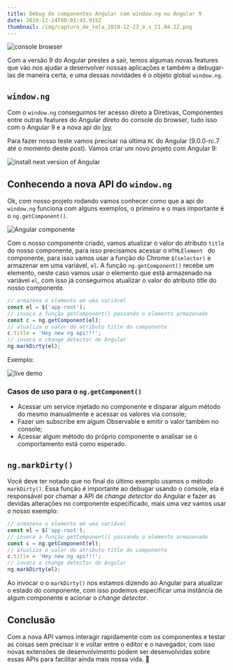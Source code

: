 ```yaml
---
title: Debug de componentes Angular com window.ng no Angular 9
date: 2019-12-24T00:01:43.915Z
thumbnail: /img/captura_de_tela_2019-12-23_a_s_21.04.22.png
---
```

![console browser](/img/captura_de_tela_2019-12-23_a_s_21.04.22.png "console browser")

Com a versão 9 do Angular prestes a sair, temos algumas novas features que vão nos ajudar a desenvolver nossas aplicações e também a debugar-las de maneira certa, e uma dessas novidades é o objeto global `window.ng`.

## `window.ng`

Com o `window.ng` conseguimos ter acesso direto a Diretivas, Componentes entre outras features do Angular direto do console do browser, tudo isso com o Angular 9 e a nova api do [Ivy](https://angular.io/guide/ivy).

Para fazer nosso teste vamos precisar na última `RC` do Angular (9.0.0-rc.7 até o momento deste post). Vamos criar um novo projeto com Angular 9:

![install next version of Angular](/img/angular-install-v9.png "install next version of Angular")

## Conhecendo a nova API do `window.ng`

Ok, com nosso projeto rodando vamos conhecer como que a api do `window.ng` funciona com alguns exemplos, o primeiro e o mais importante é o `ng.getComponent()`.

![Angular componente](/img/angular-component-01.png "Angular componente")

Com o nosso componente criado, vamos atualizar o valor do atributo `title` do nosso componente, para isso precisamos acessar o `HTMLElement ` do componente, para isso vamos usar a função do Chrome `$(selector)` e armazenar em uma variável, `el`. A função `ng.getComponent()` recebe um elemento, neste caso vamos usar o elemento que está armazenado na variável `el`, com isso já conseguimos atualizar o valor do atributo _title_ do nosso componente.

```js
// armazena o elemento em uma variável
const el = $('app-root');
// invoca a função getComponent() passando o elemento armazenado
const c = ng.getComponent(el);
// atualiza o valor do atributo title do componente
c.title = 'Hey new ng api!!!';
// invoca o change detector do Angular
ng.markDirty(el);
```

Exemplo:

![live demo](https://res.cloudinary.com/dwc5hkby0/image/upload/v1577148580/rs-blog-posts/ng-component-ng-api.gif "live demo 1")

### Casos de uso para o `ng.getComponent()`

- Acessar um service injetado no componente e disparar algum método do mesmo manualmente e acessar os valores via console;
- Fazer um subscribe em algum Observable e emitir o valor também no console;
- Acessar algum método do próprio componente e analisar se o comportamento está como esperado.

## `ng.markDirty()`

Você deve ter notado que no final do último exemplo usamos o método `markDirty()`. Essa função é importante ao debugar usando o console, ela é responsável por chamar a API de _change detector_ do Angular e fazer as devidas alterações no componente especificado, mais uma vez vamos usar o nosso exemplo:

```js
// armazena o elemento em uma variável
const el = $('app-root');
// invoca a função getComponent() passando o elemento armazenado
const c = ng.getComponent(el);
// atualiza o valor do atributo title do componente
c.title = 'Hey new ng api!!!';
// invoca o change detector do Angular
ng.markDirty(el);
```

Ao invocar o o `markDirty()` nos estamos dizendo ao Angular para atualizar o estado do componente, com isso podemos especificar uma instância de algum componente e acionar o _change detector_.

## Conclusão

Com a nova API vamos interagir rapidamente com os componentes e testar as coisas sem precisar ir e voltar entre o editor e o navegador, com isso novas extensões de desenvolvimento podem ser desenvolvidas sobre essas APIs para facilitar ainda mais nossa vida. 🥳